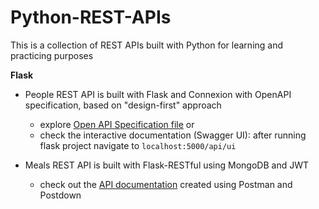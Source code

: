 # Python-REST-APIs
This is a collection of REST APIs built with Python for learning and practicing purposes

**Flask**
* People REST API is built with Flask and Connexion with OpenAPI specification, based on "design-first" approach

    - explore [Open API Specification file](https://github.com/elena-kolomeets/Python-REST-APIs/blob/master/People%20REST%20API/swagger.yml) or
    - check the interactive documentation (Swagger UI): after running flask project navigate to `localhost:5000/api/ui`


* Meals REST API is built with Flask-RESTful using MongoDB and JWT
    - check out the [API documentation](https://github.com/elena-kolomeets/Python-REST-APIs/blob/master/Meals%20REST%20API/Meals_API.md) created using Postman and Postdown